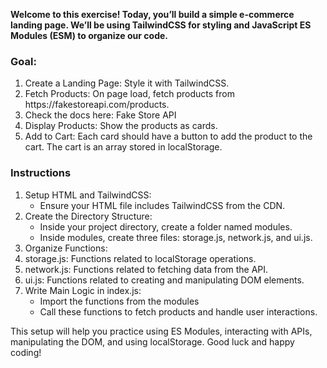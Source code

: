 <p><strong>Welcome to this exercise! Today, you’ll build a simple e-commerce landing page. We’ll be using TailwindCSS for styling and JavaScript ES Modules (ESM) to organize our code.</strong></p>

<h3>Goal:</h3>

<ol>
<li>Create a Landing Page: Style it with TailwindCSS.</li>
<li>Fetch Products: On page load, fetch products from https://fakestoreapi.com/products.</li>
<li>Check the docs here: Fake Store API</li>
<li>Display Products: Show the products as cards.</li>
<li>Add to Cart: Each card should have a button to add the product to the cart. The cart is an array stored in localStorage.</li>
</ol>

<h3>Instructions</h3>
<ol>
<li>Setup HTML and TailwindCSS:
<ul><li>Ensure your HTML file includes TailwindCSS from the CDN.</li></ul>
</li>
<li>Create the Directory Structure:
<ul>
<li>Inside your project directory, create a folder named modules.</li>
<li>Inside modules, create three files: storage.js, network.js, and ui.js.</li>
</ul>
</li>
<li>Organize Functions:
<ul></ul>
<li>storage.js: Functions related to localStorage operations.</li>
<li>network.js: Functions related to fetching data from the API.</li>
<li>ui.js: Functions related to creating and manipulating DOM elements.</li>
</ul>
</li>
<li>Write Main Logic in index.js:
<ul>
<li>Import the functions from the modules</li>
<li>Call these functions to fetch products and handle user interactions.</li>
</ul>
</li>
</ol>
<p>This setup will help you practice using ES Modules, interacting with APIs, manipulating the DOM, and using localStorage. Good luck and happy coding!</p>
